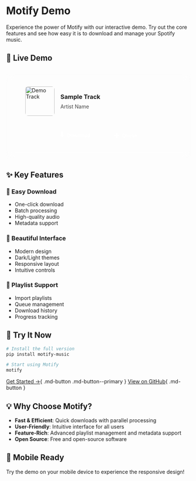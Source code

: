 # Motify Demo

Experience the power of Motify with our interactive demo. Try out the core features and see how easy it is to download and manage your Spotify music.

## 🎵 Live Demo

<div class="demo-container">
  <div class="demo-player">
    <div class="demo-track">
      <img src="../assets/images/screenshots/main-interface.png" alt="Demo Track" class="demo-track-image">
      <div class="demo-track-info">
        <h3>Sample Track</h3>
        <p>Artist Name</p>
      </div>
    </div>
    <div class="demo-controls">
      <button class="demo-button" onclick="showDemoMessage('Downloading...')">
        <span class="demo-icon">⬇️</span> Download
      </button>
      <button class="demo-button" onclick="showDemoMessage('Added to queue!')">
        <span class="demo-icon">➕</span> Queue
      </button>
    </div>
  </div>
</div>

## ✨ Key Features

<div class="grid features" markdown>

### 🎯 Easy Download
- One-click download
- Batch processing
- High-quality audio
- Metadata support

### 🎨 Beautiful Interface
- Modern design
- Dark/Light themes
- Responsive layout
- Intuitive controls

### 📱 Playlist Support
- Import playlists
- Queue management
- Download history
- Progress tracking

</div>

## 🚀 Try It Now

```bash
# Install the full version
pip install motify-music

# Start using Motify
motify
```

[Get Started →](installation.md){ .md-button .md-button--primary }
[View on GitHub](https://github.com/mosh3eb/motify){ .md-button }

## 💡 Why Choose Motify?

- **Fast & Efficient**: Quick downloads with parallel processing
- **User-Friendly**: Intuitive interface for all users
- **Feature-Rich**: Advanced playlist management and metadata support
- **Open Source**: Free and open-source software

## 📱 Mobile Ready

Try the demo on your mobile device to experience the responsive design!

<script>
function showDemoMessage(message) {
  const demoContainer = document.querySelector('.demo-container');
  const messageElement = document.createElement('div');
  messageElement.className = 'demo-message';
  messageElement.textContent = message;
  
  demoContainer.appendChild(messageElement);
  
  setTimeout(() => {
    messageElement.remove();
  }, 2000);
}
</script>

<style>
.demo-container {
  background: var(--md-card-bg-color);
  border-radius: var(--md-card-radius);
  padding: 2rem;
  margin: 2rem 0;
  border: 1px solid rgba(255, 255, 255, 0.1);
  backdrop-filter: blur(10px);
  -webkit-backdrop-filter: blur(10px);
}

.demo-player {
  display: flex;
  flex-direction: column;
  gap: 1.5rem;
  align-items: center;
}

.demo-track {
  display: flex;
  align-items: center;
  gap: 1rem;
  width: 100%;
  max-width: 400px;
}

.demo-track-image {
  width: 80px;
  height: 80px;
  border-radius: 8px;
  object-fit: cover;
}

.demo-track-info {
  flex: 1;
}

.demo-track-info h3 {
  margin: 0;
  color: var(--md-primary-fg-color);
}

.demo-track-info p {
  margin: 0.5rem 0 0;
  opacity: 0.8;
}

.demo-controls {
  display: flex;
  gap: 1rem;
}

.demo-button {
  background: var(--md-primary-fg-color);
  color: white;
  border: none;
  padding: 0.8rem 1.5rem;
  border-radius: 25px;
  cursor: pointer;
  font-weight: 600;
  display: flex;
  align-items: center;
  gap: 0.5rem;
  transition: all 0.3s ease;
}

.demo-button:hover {
  transform: translateY(-2px);
  box-shadow: 0 4px 12px rgba(0,0,0,0.15);
}

.demo-icon {
  font-size: 1.2rem;
}

.demo-message {
  position: fixed;
  bottom: 2rem;
  left: 50%;
  transform: translateX(-50%);
  background: var(--md-primary-fg-color);
  color: white;
  padding: 1rem 2rem;
  border-radius: 25px;
  font-weight: 600;
  animation: slideUp 0.3s ease-out;
  z-index: 1000;
}

@keyframes slideUp {
  from {
    transform: translate(-50%, 100%);
    opacity: 0;
  }
  to {
    transform: translate(-50%, 0);
    opacity: 1;
  }
}

@media screen and (max-width: 480px) {
  .demo-container {
    padding: 1rem;
  }
  
  .demo-track {
    flex-direction: column;
    text-align: center;
  }
  
  .demo-controls {
    flex-direction: column;
    width: 100%;
  }
  
  .demo-button {
    width: 100%;
    justify-content: center;
  }
}
</style> 